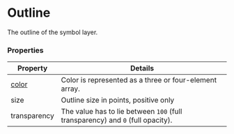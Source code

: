 # Outline

The outline of the symbol layer.

### Properties

| Property | Details
| --- | ---
| [color](color.md) | Color is represented as a three or four-element array.
| size | Outline size in points, positive only
| transparency | The value has to lie between `100` (full transparency) and `0` (full opacity).



